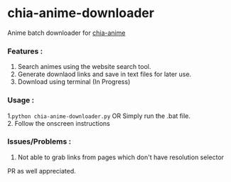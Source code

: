 # chia-anime-downloader

Anime batch downloader for [chia-anime](https://chia-anime.tv)



### Features :
1. Search animes using the website search tool.
2. Generate downlaod links and save in text files for later use.
3. Download using terminal (In Progress)


### Usage :
1.`python chia-anime-downloader.py` OR Simply run the .bat file.  
2. Follow the onscreen instructions


### Issues/Problems :
1. Not able to grab links from pages which don't have resolution selector

PR as well appreciated.